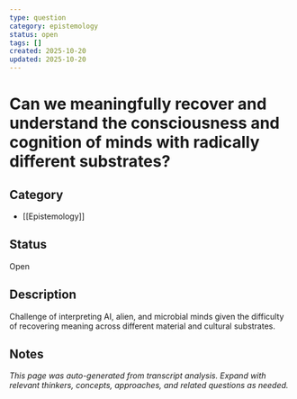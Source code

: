 ```yaml
---
type: question
category: epistemology
status: open
tags: []
created: 2025-10-20
updated: 2025-10-20
---
```


# Can we meaningfully recover and understand the consciousness and cognition of minds with radically different substrates?

## Category

- [[Epistemology]]

## Status

Open

## Description

Challenge of interpreting AI, alien, and microbial minds given the difficulty of recovering meaning across different material and cultural substrates.

## Notes

*This page was auto-generated from transcript analysis. Expand with relevant thinkers, concepts, approaches, and related questions as needed.*

